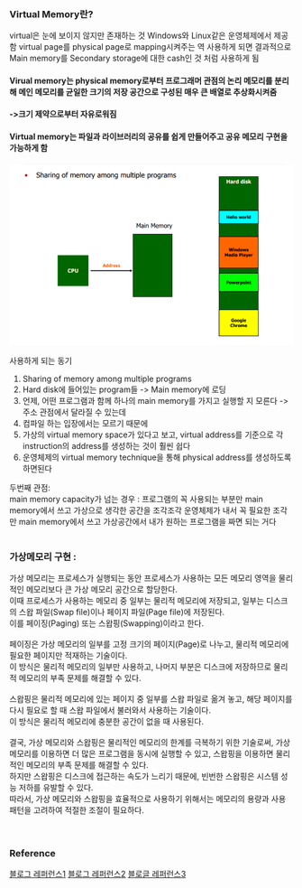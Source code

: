 ### Virtual Memory란?
virtual은 눈에 보이지 않지만 존재하는 것
Windows와 Linux같은 운영체제에서 제공함 virtual page를 physical page로 mapping시켜주는 역
사용하게 되면 결과적으로 Main memory를 Secondary storage에 대한 cash인 것 처럼 사용하게 됨

#### Virual memory는 physical memory로부터 프로그래머 관점의 논리 메모리를 분리해 메인 메모리를 균일한 크기의 저장 공간으로 구성된 매우 큰 배열로 추상화시켜줌
#### ->크기 제약으로부터 자유로워짐
#### Virtual memory는 파일과 라이브러리의 공유를 쉽게 만들어주고 공유 메모리 구현을 가능하게 함

![virtual_memory](virtual_memory.png)

사용하게 되는 동기
1. Sharing of memory among multiple programs
2. Hard disk에 들어있는 program들 -> Main memory에 로딩
3. 언제, 어떤 프로그램과 함께 하나의 main memory를 가지고 실행할 지 모른다 -> 주소 관점에서 달라질 수 있는데
4. 컴파일 하는 입장에서는 모르기 때문에
5. 가상의 virtual memory space가 있다고 보고, virtual address를 기준으로 각 instruction의 address를 생성하는 것이 훨씬 쉽다
6. 운영체제의 virtual memory technique을 통해 physical address를 생성하도록 하면된다

두번째 관점:<br/>
main memory capacity가 넘는 경우 : 프로그램의 꼭 사용되는 부분만 main memory에서 쓰고 가상으로 생각한 공간을 조각조각 
운영체제가 내서 꼭 필요한 조각만 main memory에서 쓰고 가상공간에서 내가 원하는 프로그램을 짜면 되는 거다
<br/>
<br/>
### 가상메모리 구현 :
가상 메모리는 프로세스가 실행되는 동안 프로세스가 사용하는 모든 메모리 영역을 물리적인 메모리보다 큰 가상 메모리 공간으로 할당한다.<br/>
이때 프로세스가 사용하는 메모리 중 일부는 물리적 메모리에 저장되고, 일부는 디스크의 스왑 파일(Swap file)이나 페이지 파일(Page file)에 저장된다.<br/>
이를 페이징(Paging) 또는 스왑핑(Swapping)이라고 한다.<br/><br/>
페이징은 가상 메모리의 일부를 고정 크기의 페이지(Page)로 나누고, 물리적 메모리에 필요한 페이지만 적재하는 기술이다.<br/>
이 방식은 물리적 메모리의 일부만 사용하고, 나머지 부분은 디스크에 저장하므로 물리적 메모리의 부족 문제를 해결할 수 있다.<br/>
<br/>
스왑핑은 물리적 메모리에 있는 페이지 중 일부를 스왑 파일로 옮겨 놓고, 해당 페이지를 다시 필요로 할 때 스왑 파일에서 불러와서 사용하는 기술이다.<br/>
이 방식은 물리적 메모리에 충분한 공간이 없을 때 사용된다.<br/>
<br/>
결국, 가상 메모리와 스왑핑은 물리적인 메모리의 한계를 극복하기 위한 기술로써, 가상 메모리를 이용하면 더 많은 프로그램을 동시에 실행할 수 있고, 스왑핑을 이용하면 물리적인 메모리의 부족 문제를 해결할 수 있다.<br/> 하지만 스왑핑은 디스크에 접근하는 속도가 느리기 때문에, 빈번한 스왑핑은 시스템 성능 저하를 유발할 수 있다.<br/>
따라서, 가상 메모리와 스왑핑을 효율적으로 사용하기 위해서는 메모리의 용량과 사용 패턴을 고려하여 적절한 조절이 필요하다.<br/>
<br/><br/>

### Reference
[블로그 레퍼런스1](https://blog.naver.com/ds4ouj/222673263919)
[블로그 레퍼런스2](https://blog.naver.com/rlxk751/223007920940)
[블로글 레퍼런스3](https://blog.naver.com/vita1202/223014664912)
